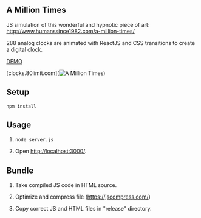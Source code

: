 A Million Times
---

JS simulation of this wonderful and hypnotic piece of art: http://www.humanssince1982.com/a-million-times/

288 analog clocks are animated with ReactJS and CSS transitions to create a digital clock.

[DEMO](clocks.80limit.com)

[clocks.80limit.com](![A Million Times](https://github.com/MichaelHoste/a-million-times/raw/master/image.gif))


Setup
---

```
npm install
```

Usage
---

1. `node server.js`

2. Open [http://localhost:3000/](http://localhost:3000/).


Bundle
---

1. Take compiled JS code in HTML source.

2. Optimize and compress file (https://jscompress.com/)

3. Copy correct JS and HTML files in "release" directory.

